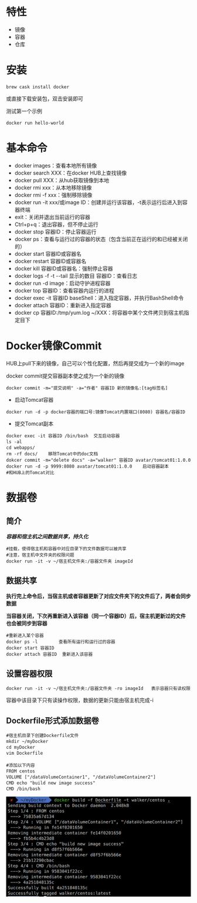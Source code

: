 # 特性

+ 镜像
+ 容器
+ 仓库

# 安装

```
brew cask install docker
```

或直接下载安装包，双击安装即可

测试第一个示例

```
docker run hello-world
```

# 基本命令

+ docker images：查看本地所有镜像
+ docker search XXX：在docker HUB上查找镜像
+ docker pull XXX：从hub获取镜像到本地
+ docker rmi xxx：从本地移除镜像
+ docker rmi -f xxx：强制移除镜像
+ docker run -it xxx/或image ID：创建并运行该容器，-t表示运行后进入到容器终端
+ exit：关闭并退出当前运行的容器
+ Ctrl+p+q：退出容器，但不停止运行
+ docker stop 容器ID：停止容器运行
+ docker ps：查看与运行过的容器的状态（包含当前正在运行的和已经被关闭的）
+ docker start 容器ID或容器名
+ docker restart 容器ID或容器名
+ docker kill 容器ID或容器名：强制停止容器
+ docker logs -f -t --tail 显示的数目 容器ID：查看日志
+ docker run -d image：启动守护进程容器
+ docker top 容器ID：查看容器内运行的进程
+ docker exec -it 容器ID baseShell：进入指定容器，并执行BashShell命令
+ docker attach 容器ID：重新进入指定容器
+ docker cp 容器ID:/tmp/yum.log ~/XXX：将容器中某个文件拷贝到宿主机指定目下

# Docker镜像Commit

HUB上pull下来的镜像，自己可以个性化配置，然后再提交成为一个新的image

docker commit提交容器副本使之成为一个新的镜像

```
docker commit -m="提交说明" -a="作者" 容器ID 新的镜像名:[tag标签名]
```

+ 启动Tomcat容器

```
docker run -d -p docker容器的端口号:镜像Tomcat内置端口(8080) 容器名/容器ID
```

+ 提交Tomcat副本

```
docker exec -it 容器ID /bin/bash	交互启动容器
ls -al
cd webapps/
rm -rf docs/	移除Tomcat中的doc文档
dokcer commit -m="delete docs" -a="walker" 容器ID avatar/tomcat01:1.0.0
docker run -d -p 9999:8080 avatar/tomcat01:1.0.0	启动容器副本
#和HUB上的Tomcat对比
```

# 数据卷

## 简介

***容器和宿主机之间数据共享，持久化***

```
#挂载，使得宿主机和容器中对应目录下的文件数据可以被共享
#注意，宿主机中文件夹的权限问题
docker run -it -v ~/宿主机文件夹:/容器文件夹 imageId
```

## 数据共享

**执行完上命令后，当宿主机或者容器更新了对应文件夹下的文件后了，两者会同步数据**

**当容器关闭，下次再重新进入该容器（同一个容器ID）后，宿主机更新过的文件也会被同步到容器**

```
#重新进入某个容器
docker ps -l		查看所有运行和运行过的容器
docker start 容器ID
docker attach 容器ID	重新进入该容器
```

## 设置容器权限

```
docker run -it -v ~/宿主机文件夹:/容器文件夹 -ro imageId	表示容器只有读权限
```

容器中该目录下只有读操作权限，数据的更新只能由宿主机完成-i

## Dockerfile形式添加数据卷

```
#宿主机目录下创建Dockerfile文件
mkdir ~/myDocker
cd myDocker
vim Dockerfile

#添加以下内容
FROM centos
VOLUME ["/dataVolumeContainer1", "/dataVolumeContainer2"]
CMD echo "build new image success"
CMD /bin/bash
```

![image-20181106005323367](docker.assets/image-20181106005323367.png)

